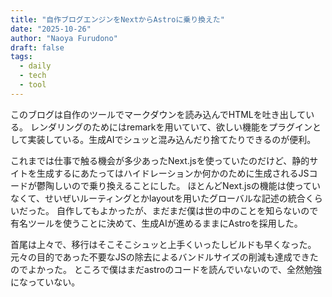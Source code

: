 ```yaml
---
title: "自作ブログエンジンをNextからAstroに乗り換えた"
date: "2025-10-26"
author: "Naoya Furudono"
draft: false
tags:
  - daily
  - tech
  - tool
---
```


このブログは自作のツールでマークダウンを読み込んでHTMLを吐き出している。
レンダリングのためにはremarkを用いていて、欲しい機能をプラグインとして実装している。生成AIでシュッと混み込んだり捨てたりできるのが便利。

これまでは仕事で触る機会が多少あったNext.jsを使っていたのだけど、静的サイトを生成するにあたってはハイドレーションか何かのために生成されるJSコードが鬱陶しいので乗り換えることにした。
ほとんどNext.jsの機能は使っていなくて、せいぜいルーティングとかlayoutを用いたグローバルな記述の統合くらいだった。
自作してもよかったが、まだまだ僕は世の中のことを知らないので有名ツールを使うことに決めて、生成AIが進めるままにAstroを採用した。

首尾は上々で、移行はそこそこシュッと上手くいったしビルドも早くなった。元々の目的であった不要なJSの除去によるバンドルサイズの削減も達成できたのでよかった。
ところで僕はまだastroのコードを読んでいないので、全然勉強になっていない。
